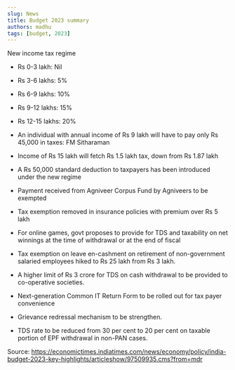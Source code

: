 ```yaml
---
slug: News
title: Budget 2023 summary
authors: madhu
tags: [budget, 2023]
---
```


New income tax regime 

- Rs 0-3 lakh: Nil
- Rs 3-6 lakhs: 5%
- Rs 6-9 lakhs: 10%
- Rs 9-12 lakhs: 15%
- Rs 12-15 lakhs: 20%

- An individual with annual income of Rs 9 lakh will have to pay only Rs 45,000 in taxes: FM Sitharaman
- Income of Rs 15 lakh will fetch Rs 1.5 lakh tax, down from Rs 1.87 lakh
- A Rs 50,000 standard deduction to taxpayers has been introduced under the new regime
- Payment received from Agniveer Corpus Fund by Agniveers to be exempted
- Tax exemption removed in insurance policies with premium over Rs 5 lakh
- For online games, govt proposes to provide for TDS and taxability on net winnings at the time of withdrawal or at the end of fiscal
- Tax exemption on leave en-cashment on retirement of non-government salaried employees hiked to Rs 25 lakh from Rs 3 lakh.
- A higher limit of Rs 3 crore for TDS on cash withdrawal to be provided to co-operative societies.
- Next-generation Common IT Return Form to be rolled out for tax payer convenience
- Grievance redressal mechanism to be strengthen.
- TDS rate to be reduced from 30 per cent to 20 per cent on taxable portion of EPF withdrawal in non-PAN cases.

Source: https://economictimes.indiatimes.com/news/economy/policy/india-budget-2023-key-highlights/articleshow/97509935.cms?from=mdr
